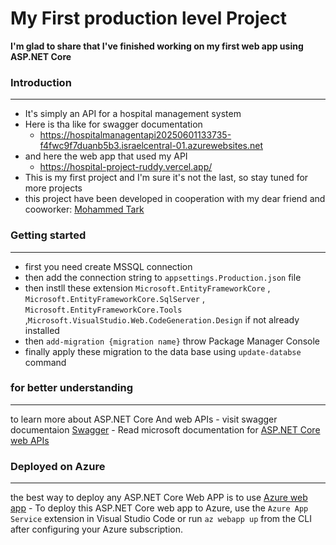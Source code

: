 # My First production level Project
**I'm glad to share that I've finished working on my first web app using ASP.NET Core** 



### Introduction
---
- It's simply an API for a hospital management system
- Here is tha like for swagger documentation
    - https://hospitalmanagentapi20250601133735-f4fwc9f7duanb5b3.israelcentral-01.azurewebsites.net
- and here the web app that used my API
   - https://hospital-project-ruddy.vercel.app/
- This is my first project and I'm sure it's not the last, so stay tuned for more projects
- this project have been developed in cooperation with my dear friend and cooworker:  [Mohammed Tark](https://github.com/sezeef)






### Getting started
---
- first you need create MSSQL connection
- then add the connection string to `appsettings.Production.json` file
- then instll these extension `Microsoft.EntityFrameworkCore` , `Microsoft.EntityFrameworkCore.SqlServer` , `Microsoft.EntityFrameworkCore.Tools` ,`Microsoft.VisualStudio.Web.CodeGeneration.Design` if not already installed
- then `add-migration {migration name}` throw Package Manager Console
- finally apply these migration to the data base using `update-databse` command
  





### for better understanding
---
to learn more about ASP.NET Core And web APIs
    - visit swagger documentaion [Swagger](https://swagger.io/docs/)
    - Read microsoft documentation for [ASP.NET Core web APIs](https://learn.microsoft.com/en-us/aspnet/core/tutorials/first-web-api?view=aspnetcore-9.0&tabs=visual-studio)






### Deployed on Azure
---
the best way to deploy any ASP.NET Core Web APP is to use [Azure web app](https://learn.microsoft.com/en-us/azure/app-service/) 
    - To deploy this ASP.NET Core web app to Azure, use the `Azure App Service` extension in Visual Studio Code or run `az webapp up` from the CLI after configuring your Azure subscription.  
